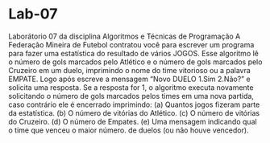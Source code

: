 # Lab-07
Laborátorio 07 da disciplina Algoritmos e Técnicas de Programação
A Federação Mineira de Futebol contratou você para escrever um programa para fazer uma estatística do resultado de vários JOGOS. Esse algoritmo lê o número de gols marcados pelo Atlético e o número de gols marcados pelo Cruzeiro em um duelo, imprimindo o nome do time vitorioso ou a palavra EMPATE. Logo após escreve a mensagem “Novo DUELO 1.Sim 2.Não?” e solicita uma resposta. Se a resposta for 1, o algoritmo executa novamente solicitando o número de gols marcados pelos times em uma nova partida, caso contrário ele é encerrado imprimindo:
(a) Quantos jogos fizeram parte da estatística.
(b) O número de vitórias do Atlético.
(c) O número de vitórias do Cruzeiro.
(d) O número de Empates.
(e) Uma mensagem indicando qual o time que venceu o maior número. de duelos (ou não houve vencedor).

